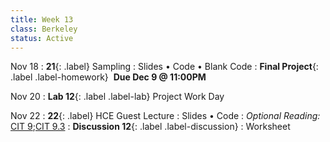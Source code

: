 ```yaml
---
title: Week 13
class: Berkeley
status: Active
---
```

Nov 18
: **21**{: .label} Sampling
  : Slides &#8226; Code &#8226; Blank Code
: **Final Project**{: .label .label-homework} &nbsp;**Due Dec 9 @ 11:00PM**


Nov 20
: **Lab 12**{: .label .label-lab} Project Work Day 

Nov 22
: **22**{: .label} HCE Guest Lecture
  : Slides &#8226; Code
: *Optional Reading:* [CIT 9](https://inferentialthinking.com/chapters/09/Randomness.html);[CIT 9.3](https://inferentialthinking.com/chapters/09/3/Simulation.html)
: **Discussion 12**{: .label .label-discussion}
  : Worksheet
  <!--&#8226;[Solutions](./assignments/disc01-sols.pdf) -->
